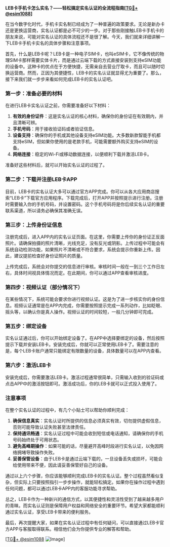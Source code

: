 **LEB卡手机卡怎么实名？——轻松搞定实名认证的全流程指南[[TG💪+ @esim1088](https://t.me/s/esim1088)]**

在当今数字化时代，手机卡实名制已经成为了一种普遍的政策要求。无论是新办卡还是更换运营商，实名认证都是必不可少的一步。对于那些刚接触LEB卡手机卡的朋友来说，可能对实名认证的具体流程还不是很了解。今天，我们就来详细讲解一下LEB卡手机卡实名的具体步骤和注意事项。

首先，什么是LEB卡呢？LEB卡是一种电子SIM卡，也叫eSIM卡，它不像传统的物理SIM卡那样需要实体卡片，而是通过云端下载的方式直接安装到支持eSIM功能的设备中。这种卡的优点在于方便快捷，无需亲自去营业厅取卡，而且可以随时切换运营商。然而，正因为其便捷性，LEB卡的实名认证就显得尤为重要了。那么，接下来我们就一步步来看如何完成LEB卡的实名认证吧。

### 第一步：准备必要的材料

在进行LEB卡实名认证之前，你需要准备好以下材料：

1. **有效的身份证件**：这是实名认证的核心材料，确保你的身份证在有效期内，并且清晰可辨。
2. **手机号码**：用于接收验证码或者验证信息。
3. **设备支持**：确保你的手机或其他设备支持eSIM功能。大多数新款智能手机都支持eSIM，但如果你使用的是老款手机，可能需要额外购买支持eSIM的设备。
4. **网络连接**：稳定的Wi-Fi或移动数据连接，以便顺利下载并激活LEB卡。

准备好这些材料后，就可以开始实名认证的过程了。

### 第二步：下载并注册LEB卡APP

目前，LEB卡的实名认证大多可以通过官方APP完成。你可以从各大应用商店搜索“LEB卡”下载官方应用程序。下载完成后，打开APP并按照提示进行注册。注册时需要输入你的手机号码，并设置密码。这个手机号码将是你后续实名认证的重要联系渠道，所以请务必确保其准确无误。

### 第三步：上传身份证信息

注册完成后，进入APP内的实名认证页面。在这里，你需要上传你的身份证正反面照片。请确保拍摄的照片清晰，光线充足，没有反光或阴影。上传过程中可能会有系统自动检测功能，如果照片不清晰或不符合要求，系统会提示你重新上传。因此，建议提前检查好身份证照片的质量。

上传完成后，系统会对你提交的信息进行审核。审核时间一般在一到三个工作日左右，具体时间视具体情况而定。在此期间，你可以通过APP查看审核进度。

### 第四步：视频认证（部分情况下）

在某些情况下，系统可能会要求你进行视频认证。这是为了进一步核实你的身份信息。视频认证通常是在APP内完成，你需要按照提示完成一系列动作，比如眨眼、摇头等，以确认你是真人操作。视频认证的时间较短，一般几分钟即可完成。

### 第五步：绑定设备

实名认证通过后，你可以开始绑定设备了。在APP中选择要绑定的设备，然后按照提示下载并安装LEB卡。安装完成后，你就可以正常使用LEB卡了。需要注意的是，每个LEB卡账户通常只能绑定有限数量的设备，具体数量可以在APP内查看。

### 第六步：激活LEB卡

安装完成后，你需要激活LEB卡。激活过程通常很简单，只需输入收到的验证码或点击APP中的激活按钮即可。激活成功后，你的LEB卡就可以正式投入使用了。

### 注意事项

在整个实名认证的过程中，有几个小贴士可以帮助你顺利完成：

1. **确保信息真实**：实名认证时所提供的信息必须真实有效，切勿提供虚假信息，否则可能导致认证失败甚至法律责任。
2. **保持通讯畅通**：实名认证过程中可能会收到短信或电话通知，请确保你的手机号码始终处于可用状态。
3. **避免高峰期操作**：如果可能的话，尽量避开高峰时段进行实名认证，以免因网络拥堵导致操作失败。
4. **妥善保管设备**：由于LEB卡是通过云端下载的，一旦设备丢失或损坏，可能会给使用带来不便，因此请妥善保管好自己的设备。

通过以上六个步骤，你应该能够顺利完成LEB卡的实名认证。整个过程虽然看似复杂，但实际上只要按照指引一步步操作，就能轻松搞定。如果你在操作过程中遇到任何问题，都可以通过LEB卡APP内的客服功能寻求帮助。

总之，LEB卡作为一种新兴的通信方式，以其便捷性和灵活性受到了越来越多用户的青睐。而实名认证则是保障用户权益和网络安全的重要环节。希望大家都能顺利通过实名认证，享受LEB卡带来的便利服务。

最后，再次提醒大家，如果在实名认证过程中有任何疑问，可以直接通过LEB卡官方APP与客服取得联系。相信他们会为你提供专业的解答和帮助。

[[TG💪+ @esim1088](https://t.me/s/esim1088) ![Image](https://i.postimg.cc/4NQfJmqS/Snipaste-2025-05-13-00-14-12.png)]